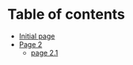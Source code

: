# Table of contents

* [Initial page](README.md)
* [Page 2](page-2/README.md)
  * [page 2.1](page-2/page-2.1.md)

